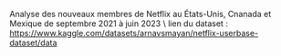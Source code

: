 Analyse des nouveaux membres de Netflix au États-Unis, Cnanada et Mexique de septembre 2021 à juin 2023 \\
lien du dataset : https://www.kaggle.com/datasets/arnavsmayan/netflix-userbase-dataset/data
